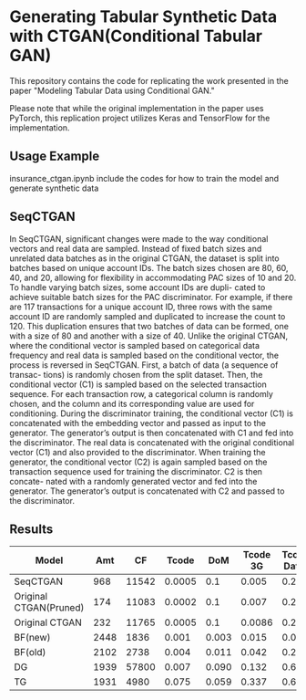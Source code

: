 # Generating Tabular Synthetic Data with CTGAN(Conditional Tabular GAN)
This repository contains the code for replicating the work presented in the paper "Modeling Tabular Data using Conditional GAN." 

Please note that while the original implementation in the paper uses PyTorch, this replication project utilizes Keras and TensorFlow for the implementation.

## Usage Example
insurance_ctgan.ipynb include the codes for how to train the model and generate synthetic data 

## SeqCTGAN
In SeqCTGAN, significant changes were made to the way conditional vectors and real
data are sampled. Instead of fixed batch sizes and unrelated data batches as in the
original CTGAN, the dataset is split into batches based on unique account IDs. The
batch sizes chosen are 80, 60, 40, and 20, allowing for flexibility in accommodating
PAC sizes of 10 and 20. To handle varying batch sizes, some account IDs are dupli-
cated to achieve suitable batch sizes for the PAC discriminator. For example, if there
are 117 transactions for a unique account ID, three rows with the same account ID
are randomly sampled and duplicated to increase the count to 120. This duplication
ensures that two batches of data can be formed, one with a size of 80 and another
with a size of 40.
Unlike the original CTGAN, where the conditional vector is sampled based on
categorical data frequency and real data is sampled based on the conditional vector, the process is reversed in SeqCTGAN. First, a batch of data (a sequence of transac-
tions) is randomly chosen from the split dataset. Then, the conditional vector (C1)
is sampled based on the selected transaction sequence. For each transaction row, a
categorical column is randomly chosen, and the column and its corresponding value
are used for conditioning.
During the discriminator training, the conditional vector (C1) is concatenated
with the embedding vector and passed as input to the generator. The generator’s
output is then concatenated with C1 and fed into the discriminator. The real data
is concatenated with the original conditional vector (C1) and also provided to the
discriminator.
When training the generator, the conditional vector (C2) is again sampled based
on the transaction sequence used for training the discriminator. C2 is then concate-
nated with a randomly generated vector and fed into the generator. The generator’s
output is concatenated with C2 and passed to the discriminator.

## Results
| Model                | Amt  | CF   | Tcode  | DoM   | Tcode 3G | Tcode, Date* |
|----------------------|------|------|--------|-------|----------|--------------|
| SeqCTGAN             | 968  |11542 | 0.0005 | 0.1   | 0.005    | 0.27         |
| Original CTGAN(Pruned)|174  |11083 | 0.0002 | 0.1   | 0.007    | 0.27         |
| Original CTGAN      | 232  |11765 | 0.0005 | 0.1   | 0.0086   | 0.27         |
| BF(new)             | 2448 | 1836 | 0.001  | 0.003 | 0.015    | 0.01         |
| BF(old)             | 2102 | 2738 | 0.004  | 0.011 | 0.042    | 0.251        |
| DG                  | 1939 |57800 | 0.007  | 0.090 | 0.132    | 0.660        |
| TG                  | 1931 | 4980 | 0.075  | 0.059 | 0.337    | 0.638        |

